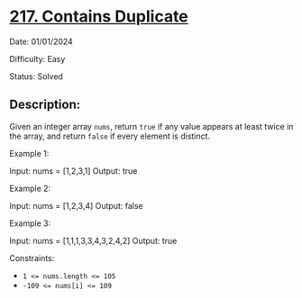 # [217\. Contains Duplicate](https://leetcode.com/problems/contains-duplicate/)

Date: 01/01/2024

Difficulty: Easy

Status: Solved

## Description:

Given an integer array `nums`, return `true` if any value appears at least twice in the array, and return `false` if every element is distinct.

Example 1:

Input: nums = [1,2,3,1]
Output: true

Example 2:

Input: nums = [1,2,3,4]
Output: false

Example 3:

Input: nums = [1,1,1,3,3,4,3,2,4,2]
Output: true

Constraints:

-   `1 <= nums.length <= 105`
-   `-109 <= nums[i] <= 109`